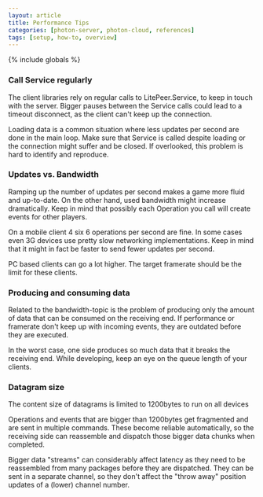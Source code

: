 ```yaml
---
layout: article
title: Performance Tips
categories: [photon-server, photon-cloud, references]
tags: [setup, how-to, overview]
---
```

{% include globals %}


### Call Service regularly

The client libraries rely on regular calls to LitePeer.Service, to keep
in touch with the server. Bigger pauses between the Service calls could
lead to a timeout disconnect, as the client can't keep up the
connection.

Loading data is a common situation where less updates per second are
done in the main loop. Make sure that Service is called despite loading
or the connection might suffer and be closed. If overlooked, this
problem is hard to identify and reproduce.

### Updates vs. Bandwidth

Ramping up the number of updates per second makes a game more fluid and
up-to-date. On the other hand, used bandwidth might increase
dramatically. Keep in mind that possibly each Operation you call will
create events for other players.

On a mobile client 4 six 6 operations per second are fine. In some cases
even 3G devices use pretty slow networking implementations. Keep in mind
that it might in fact be faster to send fewer updates per second.

PC based clients can go a lot higher. The target framerate should be the
limit for these clients.

### Producing and consuming data

Related to the bandwidth-topic is the problem of producing only the
amount of data that can be consumed on the receiving end. If performance
or framerate don't keep up with incoming events, they are outdated
before they are executed.

In the worst case, one side produces so much data that it breaks the
receiving end. While developing, keep an eye on the queue length of your
clients.

### Datagram size

The content size of datagrams is limited to 1200bytes to run on all
devices

Operations and events that are bigger than 1200bytes get fragmented and
are sent in multiple commands. These become reliable automatically, so
the receiving side can reassemble and dispatch those bigger data chunks
when completed.

Bigger data "streams" can considerably affect latency as they need to be
reassembled from many packages before they are dispatched. They can be
sent in a separate channel, so they don't affect the "throw away"
position updates of a (lower) channel number.
